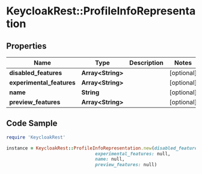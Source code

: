 # KeycloakRest::ProfileInfoRepresentation

## Properties

Name | Type | Description | Notes
------------ | ------------- | ------------- | -------------
**disabled_features** | **Array&lt;String&gt;** |  | [optional] 
**experimental_features** | **Array&lt;String&gt;** |  | [optional] 
**name** | **String** |  | [optional] 
**preview_features** | **Array&lt;String&gt;** |  | [optional] 

## Code Sample

```ruby
require 'KeycloakRest'

instance = KeycloakRest::ProfileInfoRepresentation.new(disabled_features: null,
                                 experimental_features: null,
                                 name: null,
                                 preview_features: null)
```


